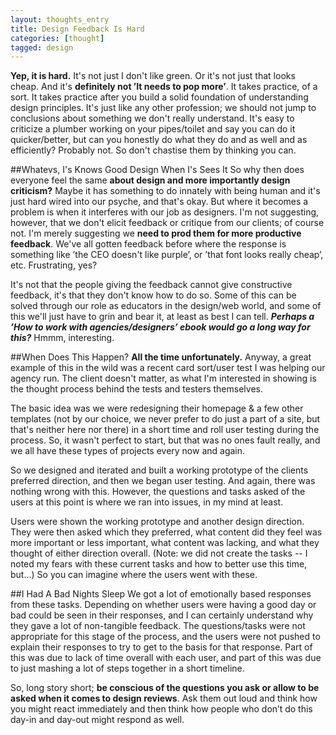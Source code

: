 ```yaml
---
layout: thoughts_entry
title: Design Feedback Is Hard
categories: [thought]
tagged: design
---
```


**Yep, it is hard.** It's not just I don't like green. Or it's not just that looks cheap. And it's **definitely not ’It needs to pop more’**. It takes practice, of a sort. It takes practice after you build a solid foundation of understanding design principles. It's just like any other profession; we should not jump to conclusions about something we don't really understand. It's easy to criticize a plumber working on your pipes/toilet and say you can do it quicker/better, but can you honestly do what they do and as well and as efficiently? Probably not. So don't chastise them by thinking you can.

##Whatevs, I's Knows Good Design When I's Sees It
So why then does everyone feel the same **about design and more importantly design criticism?** Maybe it has something to do innately with being human and it's just hard wired into our psyche, and that's okay. But where it becomes a problem is when it interferes with our job as designers. I'm not suggesting, however, that we don't elicit feedback or critique from our clients; of course not. I'm merely suggesting we **need to prod them for more productive feedback**. We've all gotten feedback before where the response is something like ’the CEO doesn't like purple’, or ’that font looks really cheap’, etc. Frustrating, yes?

It's not that the people giving the feedback cannot give constructive feedback, it's that they don't know how to do so. Some of this can be solved through our role as educators in the design/web world, and some of this we'll just have to grin and bear it, at least as best I can tell. _**Perhaps a ’How to work with agencies/designers’ ebook would go a long way for this?**_ Hmmm, interesting.


##When Does This Happen?
**All the time unfortunately.** Anyway, a great example of this in the wild was a recent card sort/user test I was helping our agency run. The client doesn't matter, as what I'm interested in showing is the thought process behind the tests and testers themselves. 

The basic idea was we were redesigning their homepage & a few other templates (not by our choice, we never prefer to do just a part of a site, but that's neither here nor there) in a short time and roll user testing during the process. So, it wasn't perfect to start, but that was no ones fault really, and we all have these types of projects every now and again. 

So we designed and iterated and built a working prototype of the clients preferred direction, and then we began user testing. And again, there was nothing wrong with this. However, the questions and tasks asked of the users at this point is where we ran into issues, in my mind at least.

Users were shown the working prototype and another design direction. They were then asked which they preferred, what content did they feel was more important or less important, what content was lacking, and what they thought of either direction overall. (Note: we did not create the tasks -- I noted my fears with these current tasks and how to better use this time, but...) So you can imagine where the users went with these. 


##I Had A Bad Nights Sleep
We got a lot of emotionally based responses from these tasks. Depending on whether users were having a good day or bad could be seen in their responses, and I can certainly understand why they gave a lot of non-tangible feedback. The questions/tasks were not appropriate for this stage of the process, and the users were not pushed to explain their responses to try to get to the basis for that response. Part of this was due to lack of time overall with each user, and part of this was due to just mashing a lot of steps together in a short timeline. 

So, long story short; **be conscious of the questions you ask or allow to be asked when it comes to design reviews**. Ask them out loud and think how you might react immediately and then think how people who don’t do this day-in and day-out might respond as well. 